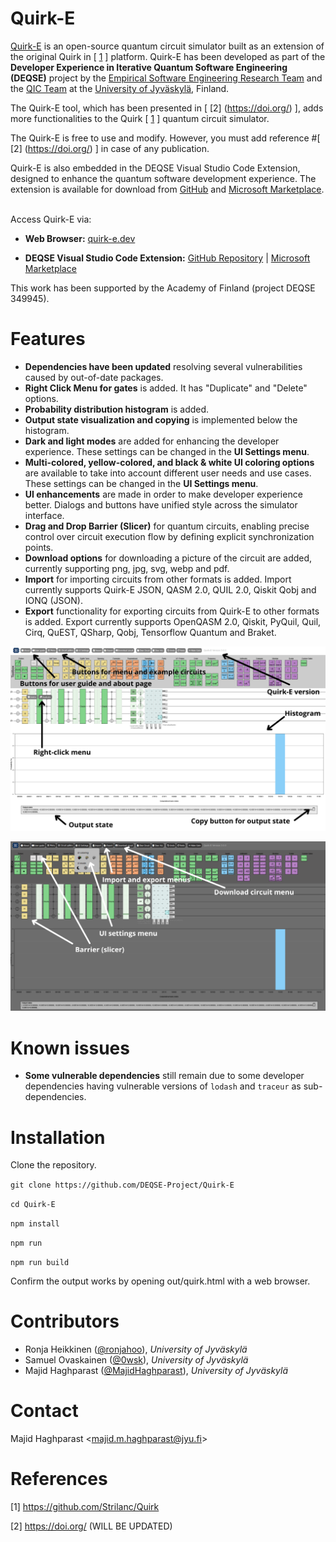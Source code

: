 # Quirk-E
<a href="https://quirk-e.dev/" target="_blank">Quirk-E</a> is an open-source quantum circuit simulator built as an extension of the original Quirk in [ [1](https://github.com/Strilanc/Quirk) ] platform. Quirk-E has been developed as part of the <strong>Developer Experience in Iterative Quantum Software Engineering (DEQSE)</strong> project by the <a href="https://www.jyu.fi/en/research-groups/empirical-software-engineering-research" target="_blank">Empirical Software Engineering Research Team</a> and the <a href="https://www.jyu.fi/en/research-groups/quantum-information-and-computation-team" target="_blank">QIC Team</a> at the <a href="https://www.jyu.fi/en" target="_blank">University of Jyväskylä</a>, Finland.

The Quirk-E tool, which has been presented in [ [2] (https://doi.org/) ], adds more functionalities to the Quirk [ [1](https://github.com/Strilanc/Quirk) ] quantum circuit simulator.

The Quirk-E is free to use and modify. However, you must add reference #[ [2] (https://doi.org/) ] in case of any publication.

Quirk-E is also embedded in the DEQSE Visual Studio Code Extension, designed to enhance the quantum software development experience. The extension is available for download from <a href="https://github.com/DEQSE-Project/deqse-vscode-extension" target="_blank">GitHub</a> and <a href="https://marketplace.visualstudio.com/publishers/jyuqicteam" target="_blank">Microsoft Marketplace</a>.

<br>
Access Quirk-E via:

- **Web Browser:** [quirk-e.dev](https://quirk-e.dev/)

- **DEQSE Visual Studio Code Extension:** [GitHub Repository](https://github.com/DEQSE-Project/deqse-vscode-extension) | [Microsoft Marketplace](https://marketplace.visualstudio.com/publishers/jyuqicteam) 

This work has been supported by the Academy of Finland (project DEQSE 349945).

# Features

- **Dependencies have been updated** resolving several vulnerabilities caused by out-of-date packages.
- **Right Click Menu for gates** is added. It has "Duplicate" and "Delete" options.
- **Probability distribution histogram** is added.
- **Output state visualization and copying** is implemented below the histogram.
- **Dark and light modes** are added for enhancing the developer experience. These settings can be changed in the **UI Settings menu**.
- **Multi-colored, yellow-colored, and black & white UI coloring options** are available to take into account different user needs and use cases. These settings can be changed in the **UI Settings menu**.
- **UI enhancements** are made in order to make developer experience better. Dialogs and buttons have unified style across the simulator interface.
- **Drag and Drop Barrier (Slicer)** for quantum circuits, enabling precise control over circuit execution flow by defining explicit synchronization points.
- **Download options** for downloading a picture of the circuit are added, currently supporting png, jpg, svg, webp and pdf.
- **Import** for importing circuits from other formats is added. Import currently supports Quirk-E JSON, QASM 2.0, QUIL 2.0, Qiskit Qobj and IONQ (JSON).
- **Export** functionality for exporting circuits from Quirk-E to other formats is added. Export currently supports OpenQASM 2.0, Qiskit, PyQuil, Quil, Cirq, QuEST, QSharp, Qobj, Tensorflow Quantum and Braket.

![Added features showed in light, multi-colored UI](https://github.com/DEQSE-Project/Quirk-E/blob/main/quirk-e-light.png)

![Additional added features showed in dark, yellow-colored UI](https://github.com/DEQSE-Project/Quirk-E/blob/main/quirk-e-dark.png)

# Known issues

- **Some vulnerable dependencies** still remain due to some developer dependencies having vulnerable versions of `lodash` and `traceur` as sub-dependencies.

# Installation

Clone the repository.

`git clone https://github.com/DEQSE-Project/Quirk-E` 

`cd Quirk-E`

`npm install`

`npm run`

`npm run build`

Confirm the output works by opening out/quirk.html with a web browser.

# Contributors

- Ronja Heikkinen ([@ronjahoo](https://github.com/ronjahoo)), *University of Jyväskylä*
- Samuel Ovaskainen ([@0wsk](https://github.com/0wsk)), *University of Jyväskylä*
- Majid Haghparast ([@MajidHaghparast](https://github.com/MajidHaghparast)), *University of Jyväskylä*

# Contact

Majid Haghparast <<majid.m.haghparast@jyu.fi>>

# References

[1] https://github.com/Strilanc/Quirk

[2] https://doi.org/ (WILL BE UPDATED)


